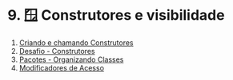 # 9. 🪟 Construtores e visibilidade

1. [Criando e chamando Construtores](./01-criando-construtores/README.md)
2. [Desafio - Construtores](./02-desafio-construtores/README.md)
3. [Pacotes - Organizando Classes](./03-pacotes/README.md)
4. [Modificadores de Acesso](./04-modificadores-de-acesso/README.md)